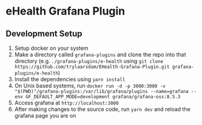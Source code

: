 # eHealth Grafana Plugin

## Development Setup

1. Setup docker on your system
2. Make a directory called `grafana-plugins` and clone the repo into that directory (e.g. `./grafana-plugins/e-health` using `git clone https://github.com/trylaarsdam/EHealth-Grafana-Plugin.git grafana-plugins/e-health`)
3. Install the dependencies using `yarn install`
4. On Unix based systems, run `docker run -d -p 3000:3000 -v "$(PWD)"/grafana-plugins:/var/lib/grafana/plugins --name=grafana --env GF_DEFAULT_APP_MODE=development grafana/grafana-oss:8.5.3`
5. Access grafana at `http://localhost:3000`
6. After making changes to the source code, run `yarn dev` and reload the grafana page you are on